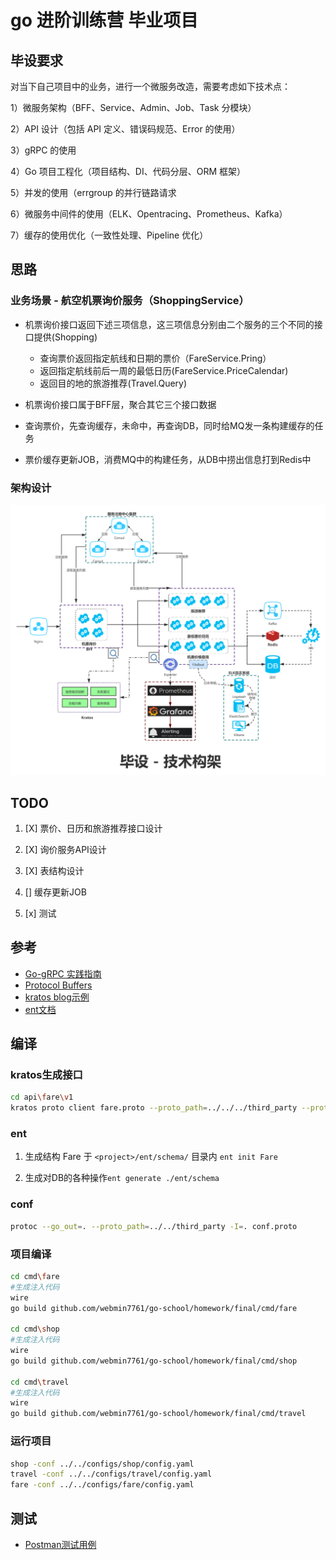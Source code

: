 # go 进阶训练营 毕业项目

## 毕设要求

对当下自己项目中的业务，进行一个微服务改造，需要考虑如下技术点：

1）微服务架构（BFF、Service、Admin、Job、Task 分模块）

2）API 设计（包括 API 定义、错误码规范、Error 的使用）

3）gRPC 的使用

4）Go 项目工程化（项目结构、DI、代码分层、ORM 框架）

5）并发的使用（errgroup 的并行链路请求

6）微服务中间件的使用（ELK、Opentracing、Prometheus、Kafka）

7）缓存的使用优化（一致性处理、Pipeline 优化）

## 思路

### 业务场景 - 航空机票询价服务（ShoppingService）

- 机票询价接口返回下述三项信息，这三项信息分别由二个服务的三个不同的接口提供(Shopping)

    - 查询票价返回指定航线和日期的票价（FareService.Pring）
    - 返回指定航线前后一周的最低日历(FareService.PriceCalendar)
    - 返回目的地的旅游推荐(Travel.Query)

- 机票询价接口属于BFF层，聚合其它三个接口数据
- 查询票价，先查询缓存，未命中，再查询DB，同时给MQ发一条构建缓存的任务
- 票价缓存更新JOB，消费MQ中的构建任务，从DB中捞出信息打到Redis中

### 架构设计

![架构](doc/img/架构.png)

## TODO

1. [X] 票价、日历和旅游推荐接口设计

2. [X] 询价服务API设计

3. [X] 表结构设计

4. [] 缓存更新JOB

5. [x] 测试

## 参考

- [Go-gRPC 实践指南](https://www.bookstack.cn/read/go-grpc/summary.md)
- [Protocol Buffers](https://github.com/protocolbuffers/protobuf/releases)
- [kratos blog示例](https://github.com/go-kratos/kratos/blob/main/examples/blog)
- [ent文档](https://entgo.io/zh/docs/getting-started)

## 编译

### kratos生成接口

```sh
cd api\fare\v1
kratos proto client fare.proto --proto_path=../../../third_party --proto_path=../.. -I=.
```

### ent

1. 生成结构 Fare 于 `<project>/ent/schema/` 目录内 `ent init Fare`

2. 生成对DB的各种操作`ent generate ./ent/schema`

### conf

```sh
protoc --go_out=. --proto_path=../../third_party -I=. conf.proto
```

### 项目编译

```sh
cd cmd\fare
#生成注入代码
wire
go build github.com/webmin7761/go-school/homework/final/cmd/fare

cd cmd\shop
#生成注入代码
wire
go build github.com/webmin7761/go-school/homework/final/cmd/shop

cd cmd\travel
#生成注入代码
wire
go build github.com/webmin7761/go-school/homework/final/cmd/travel
```

### 运行项目

```sh
shop -conf ../../configs/shop/config.yaml 
travel -conf ../../configs/travel/config.yaml
fare -conf ../../configs/fare/config.yaml
```

## 测试

- [Postman测试用例](test/data/go-school-final.postman_collection.json)